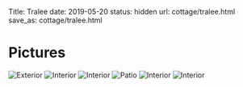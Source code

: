 Title: Tralee
date: 2019-05-20
status: hidden
url: cottage/tralee.html
save_as: cottage/tralee.html

Pictures
========

![Exterior]({static}/images/tralee/1.JPG)
![Interior]({static}/images/tralee/2.JPG)
![Interior]({static}/images/tralee/3.JPG)
![Patio]({static}/images/tralee/4.JPG)
![Interior]({static}/images/tralee/5.JPG)
![Interior]({static}/images/tralee/6.JPG)
